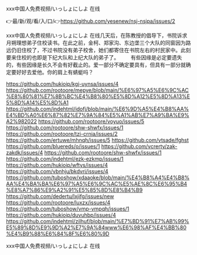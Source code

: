 ххх中国人免费视频/いっしょにしよ 在线

👉最/新/观/看/入/口/👉https://github.com/yesenew/nsj-nsjpa/issues/2

ххх中国人免费视频/いっしょにしよ 在线几天后，在陈教授的倡导下，书院诉求月朔理想弟子住校读书。在此之前，金柯、郑家沟、东边垄三个大队的同窗因为路远仍旧住校了，不过书院没有弟子校舍，她们都寄住在书院左右的村民家中。此刻要来住校的也即是下纪大队和上纪大队的弟子了。
　　有些因缘是必定要遗失的，有些因缘是长久不会有好截止的。爱一部分不确定要具有，但具有一部分就确定要好好去爱他。你的肩上有蜻蜓吗？


https://github.com/hukioip/kgj-uynsa/issues/4
https://github.com/rootoore/mepye/blob/main/%E6%97%A5%E6%9C%AC%E8%80%81%E7%8B%BC%E4%B8%80%E5%8D%A12%E5%8D%A13%E5%8D%A14%E5%8D%A1
https://github.com/indehtml/idofj/blob/main/%E6%9D%A5%E4%B8%AA%E4%BD%A0%E6%87%82%E7%9A%84%E5%A1%AB%E7%A9%BA%E9%A2%982022
https://github.com/rootoore/voyuo/issues/5
https://github.com/rootoore/shw-shwfx/issues/1
https://github.com/rootoore/tzi-crnia/issues/2
https://github.com/ertuwe/mhnqh/issues/5
https://github.com/vtsade/fghst
https://github.com/bluereds/o/issues/1
https://github.com/vcrerty/zak-zakdk/issues/4
https://github.com/rootoore/shw-shwfx/issues/1
https://github.com/indehtml/ezk-ezkmp/issues/1
https://github.com/hukioip/wftys/issues/4
https://github.com/vbnhju/bkdvri/issues/4
https://github.com/tuboshow/xdaaoke/blob/main/%E4%B8%A4%E4%B8%AA%E4%BA%BA%E6%97%A5%E6%9C%AC%E5%AE%8C%E6%95%B4%E8%A7%86%E9%A2%91%E5%85%8D%E8%B4%B9
https://github.com/dedertu/lxjifg/issues/new
https://github.com/rootoore/luxzx/issues/4
https://github.com/tuboshow/vmp-vmpqh/issues/1
https://github.com/hukioip/duvuhbp/issues/4
https://github.com/indehtml/zilhuf/blob/main/%E7%BD%91%E7%AB%99%E5%89%8D%E9%9D%A2%E7%9A%84www%E6%98%AF%E4%BB%80%E4%B9%88%E6%84%8F%E6%80%9D

ххх中国人免费视频/いっしょにしよ 在线

